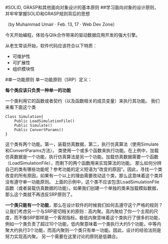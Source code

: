 #SOLID, GRASP和其他面向对象设计的基本原则
##学习面向对象的设计原则，并牢牢掌握SOLID和GRASP规则背后的思想

（by Muhammad Umair  ·  Feb. 13, 17 · Web Dev Zone）

今天开始编程，体验与Qlik合作带来的驱动数据应用开发的强大引擎。

从老生常谈开始，软件代码应该符合以下特质：

- 可维护性
- 可扩展性
- 组织模块性

 
#单一功能原则
单一功能原则（SRP）定义：

**每个类应该只负责一种单一的功能**

一个类利用它的函数或者契约（以及函数相关的成员变量）来执行其功能。
我们来看下面这个类
 
	Class Simulation{
		Public LoadSimulationFile()
		Public Simulate()
		Public ConvertParams()
	}
这个类有两个功能。第一，装载仿真数据，第二，执行仿真算法（使用Simulate和ConvertParams方法）。
类使用一个或多个函数来执行功能。在上例中，加载仿真数据是一个功能，执行仿真算法是另一个功能。加载仿真数据需要一个函数（LoadSimulationFile），而剩下的两个函数用来实现算法的功能。
那么如何分辨自己的类有哪些功能呢？参考功能的定义短语为“改变的原因”。因此，寻找一个类改变的所有原因，如果有一个以上的理由需要改动这个类，那么这意味着这个类并没有遵守单一功能原则。
上面的示例中，这个类不应该包含LoadSimulationFile函数（或者装载仿真数据的功能）。如果我们创建一个单独的类来加载模拟数据，那么这个类就不再违反SRP原则了。

**一个类只能有一个功能**，那么在设计软件的时候我们如何去遵守这个严格的规则？
让我们考虑另一个与SRP密切相关的原则：高内聚。高内聚给了你一个主观的尺度，而不像SRP那样是一个客观指标。极低内聚意味着这个类执行了很多的功能，例如一个类负责了超过10个功能，低内聚意味着一个类执行大约5个功能，中等内聚大约执行3个功能，而高内聚则一个类只有单一功能。因此，设计的经验法则是努力实现高内聚。
另一个需要在这里讨论的原则是低耦合。







